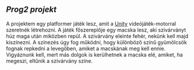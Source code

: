 *Prog2 projekt*
---------------

A projektem egy platformer játék lesz, amit a [Unity](https://unity.com/ "Unity") videójáték-motorral szeretnék létrehozni.
A játék főszereplője egy macska lesz, aki szivárványt húz maga után miközben repül. A szivárvány eleinte fehér, nekünk kell majd kiszínezni. A színezés úgy fog működni, hogy különböző színű gyümölcsök fognak repkedni a levegőben, amiket a macskának meg kell ennie. Vigyáznunk kell, mert más dolgok is kerülhetnek a macska elé, amiket, ha megeszi, eltűnik a szivárvány színe.
